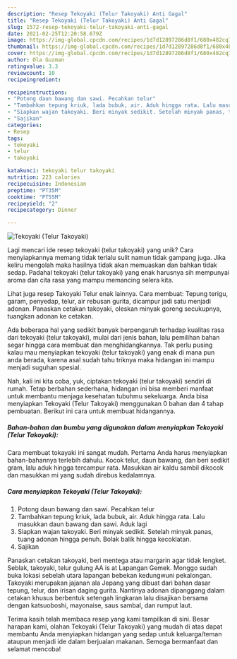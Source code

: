 ```yaml
---
description: "Resep Tekoyaki (Telur Takoyaki) Anti Gagal"
title: "Resep Tekoyaki (Telur Takoyaki) Anti Gagal"
slug: 1572-resep-tekoyaki-telur-takoyaki-anti-gagal
date: 2021-02-25T12:20:58.679Z
image: https://img-global.cpcdn.com/recipes/1d7d12897286d8f1/680x482cq70/tekoyaki-telur-takoyaki-foto-resep-utama.jpg
thumbnail: https://img-global.cpcdn.com/recipes/1d7d12897286d8f1/680x482cq70/tekoyaki-telur-takoyaki-foto-resep-utama.jpg
cover: https://img-global.cpcdn.com/recipes/1d7d12897286d8f1/680x482cq70/tekoyaki-telur-takoyaki-foto-resep-utama.jpg
author: Ola Guzman
ratingvalue: 3.3
reviewcount: 10
recipeingredient:

recipeinstructions:
- "Potong daun bawang dan sawi. Pecahkan telur"
- "Tambahkan tepung kriuk, lada bubuk, air. Aduk hingga rata. Lalu masukkan daun bawang dan sawi. Aduk lagi"
- "Siapkan wajan takoyaki. Beri minyak sedikit. Setelah minyak panas, tuang adonan hingga penuh. Bolak balik hingga kecoklatan."
- "Sajikan"
categories:
- Resep
tags:
- tekoyaki
- telur
- takoyaki

katakunci: tekoyaki telur takoyaki 
nutrition: 223 calories
recipecuisine: Indonesian
preptime: "PT35M"
cooktime: "PT55M"
recipeyield: "2"
recipecategory: Dinner

---
```



![Tekoyaki (Telur Takoyaki)](https://img-global.cpcdn.com/recipes/1d7d12897286d8f1/680x482cq70/tekoyaki-telur-takoyaki-foto-resep-utama.jpg)

Lagi mencari ide resep tekoyaki (telur takoyaki) yang unik? Cara menyiapkannya memang tidak terlalu sulit namun tidak gampang juga. Jika keliru mengolah maka hasilnya tidak akan memuaskan dan bahkan tidak sedap. Padahal tekoyaki (telur takoyaki) yang enak harusnya sih mempunyai aroma dan cita rasa yang mampu memancing selera kita.

Lihat juga resep Takoyaki Telur enak lainnya. Cara membuat: Tepung terigu, garam, penyedap, telur, air rebusan gurita, dicampur jadi satu menjadi adonan. Panaskan cetakan takoyaki, oleskan minyak goreng secukupnya, tuangkan adonan ke cetakan.

Ada beberapa hal yang sedikit banyak berpengaruh terhadap kualitas rasa dari tekoyaki (telur takoyaki), mulai dari jenis bahan, lalu pemilihan bahan segar hingga cara membuat dan menghidangkannya. Tak perlu pusing kalau mau menyiapkan tekoyaki (telur takoyaki) yang enak di mana pun anda berada, karena asal sudah tahu triknya maka hidangan ini mampu menjadi suguhan spesial.


Nah, kali ini kita coba, yuk, ciptakan tekoyaki (telur takoyaki) sendiri di rumah. Tetap berbahan sederhana, hidangan ini bisa memberi manfaat untuk membantu menjaga kesehatan tubuhmu sekeluarga. Anda bisa menyiapkan Tekoyaki (Telur Takoyaki) menggunakan 0 bahan dan 4 tahap pembuatan. Berikut ini cara untuk membuat hidangannya.

<!--inarticleads1-->

##### Bahan-bahan dan bumbu yang digunakan dalam menyiapkan Tekoyaki (Telur Takoyaki):



Cara membuat tokayaki ini sangat mudah. Pertama Anda harus menyiapkan bahan-bahannya terlebih dahulu. Kocok telur, daun bawang, dan beri sedikit gram, lalu aduk hingga tercampur rata. Masukkan air kaldu sambil dikocok dan masukkan mi yang sudah direbus kedalamnya. 

<!--inarticleads2-->

##### Cara menyiapkan Tekoyaki (Telur Takoyaki):

1. Potong daun bawang dan sawi. Pecahkan telur
1. Tambahkan tepung kriuk, lada bubuk, air. Aduk hingga rata. Lalu masukkan daun bawang dan sawi. Aduk lagi
1. Siapkan wajan takoyaki. Beri minyak sedikit. Setelah minyak panas, tuang adonan hingga penuh. Bolak balik hingga kecoklatan.
1. Sajikan


Panaskan cetakan takoyaki, beri mentega atau margarin agar tidak lengket. Seblak, takoyaki, telur gulung AA is at Lapangan Gemek. Monggo sudah buka lokasi sebelah utara lapangan bebekan kedungwuni pekalongan. Takoyaki merupakan jajanan ala Jepang yang dibuat dari bahan dasar tepung, telur, dan irisan daging gurita. Nantinya adonan dipanggang dalam cetakan khusus berbentuk setengah lingkaran lalu disajikan bersama dengan katsuoboshi, mayonaise, saus sambal, dan rumput laut. 

Terima kasih telah membaca resep yang kami tampilkan di sini. Besar harapan kami, olahan Tekoyaki (Telur Takoyaki) yang mudah di atas dapat membantu Anda menyiapkan hidangan yang sedap untuk keluarga/teman ataupun menjadi ide dalam berjualan makanan. Semoga bermanfaat dan selamat mencoba!
